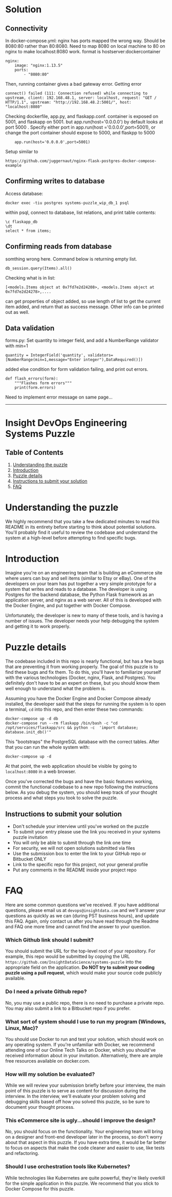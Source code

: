 # Solution

## Connectivity 
In docker-compose.yml:
nginx has ports mapped the wrong way. Should be 8080:80 rather than 80:8080. Need to map 8080 on local machine to 80 on nginx to make localhost:8080 work. format is hostserver:dockercontainer
    
    nginx:
        image: "nginx:1.13.5"
        ports:
            - "8080:80"


Then, running container gives a bad gateway error. Getting error

    connect() failed (111: Connection refused) while connecting to upstream, client: 192.168.48.1, server: localhost, request: "GET / HTTP/1.1", upstream: "http://192.168.48.2:5001/", host: "localhost:8080"

Checking dockerfile, app.py, and flaskapp.conf. container is exposed on 5001, and flaskapp on 5001. but app.run(host='0.0.0.0') by default looks at port 5000 . Specify either port in app.run(host ='0.0.0.0',port=5001), or change the port container should expose to 5000, and flaskpp to 5000 

        app.run(host='0.0.0.0',port=5001)


Setup similar to 

	https://github.com/juggernaut/nginx-flask-postgres-docker-compose-example


## Confirming writes to database
Access database:

    docker exec -tiu postgres systems-puzzle_wip_db_1 psql

within psql, connect to database, list relations, and print table contents:

    \c flaskapp_db
    \dt
    select * from items;

## Confirming reads from database
somthing wrong here. Command below is returning empty list. 
	
	db_session.query(Items).all()
	
Checking what is in list: 

	[<models.Items object at 0x7fd7e2d24208>, <models.Items object at 0x7fd7e2d24278>,....

can get properties of object added, so use length of list to get the current item added, and return that as success message. Other info can be printed out as well.


## Data validation
forms.py: Set quantity to integer field, and add a NumberRange validator with min=1
	
	quantity = IntegerField('quantity', validators=[NumberRange(min=1,message="Enter integer"),DataRequired()])

added else condition for form validation failing, and print out errors.

	def flash_errors(form):
		"""Flashes form errors"""
		print(form.errors)

Need to implement error message on same page...

--------------------------------------------------------------------------------------------------------



# Insight DevOps Engineering Systems Puzzle

## Table of Contents
1. [Understanding the puzzle](README.md#understanding-the-puzzle)
2. [Introduction](README.md#introduction)
3. [Puzzle details](README.md#puzzle-details)
4. [Instructions to submit your solution](README.md#instructions-to-submit-your-solution)
5. [FAQ](README.md#faq)

# Understanding the puzzle

We highly recommend that you take a few dedicated minutes to read this README in its entirety before starting to think about potential solutions. You'll probably find it useful to review the codebase and understand the system at a high-level before attempting to find specific bugs.

# Introduction

Imagine you're on an engineering team that is building an eCommerce site where users can buy and sell items (similar to Etsy or eBay). One of the developers on your team has put together a very simple prototype for a system that writes and reads to a database. The developer is using Postgres for the backend database, the Python Flask framework as an application server, and nginx as a web server. All of this is developed with the Docker Engine, and put together with Docker Compose.

Unfortunately, the developer is new to many of these tools, and is having a number of issues. The developer needs your help debugging the system and getting it to work properly.

# Puzzle details

The codebase included in this repo is nearly functional, but has a few bugs that are preventing it from working properly. The goal of this puzzle is to find these bugs and fix them. To do this, you'll have to familiarize yourself with the various technologies (Docker, nginx, Flask, and Postgres). You definitely don't have to be an expert on these, but you should know them well enough to understand what the problem is.

Assuming you have the Docker Engine and Docker Compose already installed, the developer said that the steps for running the system is to open a terminal, `cd` into this repo, and then enter these two commands:

    docker-compose up -d db
    docker-compose run --rm flaskapp /bin/bash -c "cd /opt/services/flaskapp/src && python -c  'import database; database.init_db()'"

This "bootstraps" the PostgreSQL database with the correct tables. After that you can run the whole system with:

    docker-compose up -d

At that point, the web application should be visible by going to `localhost:8080` in a web browser. 

Once you've corrected the bugs and have the basic features working, commit the functional codebase to a new repo following the instructions below. As you debug the system, you should keep track of your thought process and what steps you took to solve the puzzle.

## Instructions to submit your solution
* Don't schedule your interview until you've worked on the puzzle 
* To submit your entry please use the link you received in your systems puzzle invitation
* You will only be able to submit through the link one time
* For security, we will not open solutions submitted via files
* Use the submission box to enter the link to your GitHub repo or Bitbucket ONLY
* Link to the specific repo for this project, not your general profile
* Put any comments in the README inside your project repo

# FAQ

Here are some common questions we've received. If you have additional questions, please email us at `devops@insightdata.com` and we'll answer your questions as quickly as we can (during PST business hours), and update this FAQ. Again, only contact us after you have read through the Readme and FAQ one more time and cannot find the answer to your question.

### Which Github link should I submit?
You should submit the URL for the top-level root of your repository. For example, this repo would be submitted by copying the URL `https://github.com/InsightDataScience/systems-puzzle` into the appropriate field on the application. **Do NOT try to submit your coding puzzle using a pull request**, which would make your source code publicly available.

### Do I need a private Github repo?
No, you may use a public repo, there is no need to purchase a private repo. You may also submit a link to a Bitbucket repo if you prefer.

### What sort of system should I use to run my program (Windows, Linux, Mac)?
You should use Docker to run and test your solution, which should work on any operating system. If you're unfamiliar with Docker, we recommend attending one of our Online Tech Talks on Docker, which you should've received information about in your invitation. Alternatively, there are ample free resources available on docker.com.

### How will my solution be evaluated?
While we will review your submission briefly before your interview, the main point of this puzzle is to serve as content for discussion during the interview. In the interview, we'll evaluate your problem solving and debugging skills based off how you solved this puzzle, so be sure to document your thought process.

### This eCommerce site is ugly...should I improve the design?  
No, you should focus on the functionality. Your engineering team will bring on a designer and front-end developer later in the process, so don't worry about that aspect in this puzzle. If you have extra time, it would be far better to focus on aspects that make the code cleaner and easier to use, like tests and refactoring.

### Should I use orchestration tools like Kubernetes?
While technologies like Kubernetes are quite powerful, they're likely overkill for the simple application in this puzzle. We recommend that you stick to Docker Compose for this puzzle.

